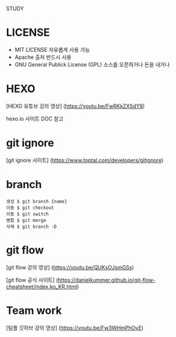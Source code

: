 STUDY

# LICENSE

- MIT LICENSE  자유롭게 사용 가능
- Apache         출처 반드시 사용
- GNU General Publick License (GPL) 소스를 오픈하거나 돈을 내거나

# HEXO

[HEXO 유튜브 강의 영상] (https://youtu.be/FwRKkZXSdY8)

hexo.io 사이트 DOC 참고

# git ignore

[git ignore 사이트] (https://www.toptal.com/developers/gitignore)

# branch

```shell
생성 $ git branch {name}
이동 $ git checkout
이동 $ git switch
병합 $ git merge
삭제 $ git branch -D
```

# git flow

[git flow 강의 영상] (https://youtu.be/QUKsOJsmGSs)

[git flow 공식 사이트] (https://danielkummer.github.io/git-flow-cheatsheet/index.ko_KR.html)

# Team work

[팀플 깃허브 강의 영상] (https://youtu.be/Fw3WHmPhOvE)

